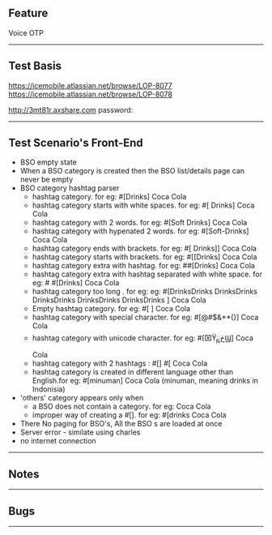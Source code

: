 ## Feature
Voice OTP
***

## Test Basis
<https://icemobile.atlassian.net/browse/LOP-8077>
<https://icemobile.atlassian.net/browse/LOP-8078>
 
<http://3mt81r.axshare.com>
password: 



***
## Test Scenario's Front-End


- BSO empty state
- When a BSO category is created then the BSO list/details page can never be empty
- BSO category hashtag parser
    - hashtag category. for eg: #[Drinks] Coca Cola
    - hashtag category starts with white spaces. for eg: #[  Drinks] Coca Cola 
    - hashtag category with 2 words. for eg: #[Soft Drinks] Coca Cola 
    - hashtag category with hypenated 2 words. for eg: #[Soft-Drinks] Coca Cola 
    - hashtag category ends with brackets. for eg: #[  Drinks]] Coca Cola 
    - hashtag category starts with brackets. for eg: #[[Drinks] Coca Cola 
    - hashtag category extra with hashtag. for eg: ##[Drinks] Coca Cola 
    - hashtag category extra with hashtag separated with white space. for eg: # #[Drinks] Coca Cola 
    - hashtag category too long . for eg:  eg: #[DrinksDrinks DrinksDrinks DrinksDrinks DrinksDrinks DrinksDrinks ] Coca Cola
    - Empty hashtag category. for eg: #[ ] Coca Cola
    - hashtag category with special character. for eg: #[@#$&**(}] Coca Cola
    - hashtag category with unicode character. for eg: #[⌧ϔڅྵϢ] Coca Cola
    - hashtag category with 2 hashtags : #[] #[ Coca Cola 
    - hashtag category is created in different language other than English.for eg: #[minuman] Coca Cola   (minuman, meaning drinks in Indonisia)
- 'others' category appears only when 
    - a BSO does not contain a category. for eg: Coca Cola
    - improper way of creating a #[]. for eg: #[drinks Coca Cola
- There No paging for BSO's, All the BSO s are loaded at once 
- Server error - similate using charles
- no internet connection 
    

***
## Notes


***
## Bugs


***


